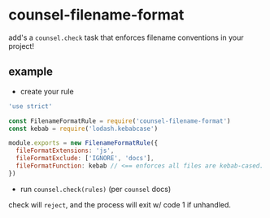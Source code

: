 # counsel-filename-format

add's a `counsel.check` task that enforces filename conventions in your project!

## example

- create your rule

```js
'use strict'

const FilenameFormatRule = require('counsel-filename-format')
const kebab = require('lodash.kebabcase')

module.exports = new FilenameFormatRule({
  fileFormatExtensions: 'js',
  fileFormatExclude: ['IGNORE', 'docs'],
  fileFormatFunction: kebab // <== enforces all files are kebab-cased.  best case :)
})
```

- run `counsel.check(rules)` (per `counsel` docs)

check will `reject`, and the process will exit w/ code 1 if unhandled.
